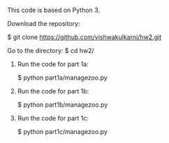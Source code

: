 This code is based on Python 3.

Download the repository:

$ git clone https://github.com/vishwakulkarni/hw2.git

Go to the directory:
$ cd hw2/

1. Run the code for part 1a:

	$ python part1a/managezoo.py

2. Run the code for part 1b:

	$ python part1b/managezoo.py

3. Run the code for part 1c:

	$ python part1c/managezoo.py

